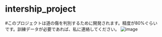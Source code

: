 # intership_project
#このプロジェクトは道の傷を判別するために開発されます。精度が80%ぐらいです。訓練データが必要であれば、私に連絡してください。
![image](https://github.com/JIANGBAIGE1999/test.png)
